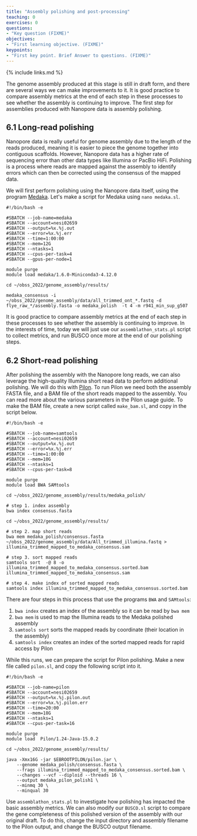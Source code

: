 ```yaml
---
title: "Assembly polishing and post-processing"
teaching: 0
exercises: 0
questions:
- "Key question (FIXME)"
objectives:
- "First learning objective. (FIXME)"
keypoints:
- "First key point. Brief Answer to questions. (FIXME)"
---
```


{% include links.md %}

The genome assembly produced at this stage is still in draft form, and there are several ways we can make improvements to it. It is good practice to compare assembly metrics at the end of each step in these processes to see whether the assembly is continuing to improve. The first step for assemblies produced with Nanopore data is assembly polishing.

## 6.1 Long-read polishing

Nanopore data is really useful for genome assembly due to the length of the reads produced, meaning it is easier to piece the genome together into contiguous scaffolds. However, Nanopore data has a higher rate of sequencing error than other data types like Illumina or PacBio HiFi. Polishing is a process where reads are mapped against the assembly to identify errors which can then be corrected using the consensus of the mapped data. 

We will first perform polishing using the Nanopore data itself, using the program [Medaka](https://github.com/nanoporetech/medaka). Let's make a script for Medaka using `nano medaka.sl`. 

```
#!/bin/bash -e

#SBATCH --job-name=medaka
#SBATCH --account=nesi02659
#SBATCH --output=%x.%j.out
#SBATCH --error=%x.%j.err
#SBATCH --time=1:00:00
#SBATCH --mem=12G
#SBATCH --ntasks=1
#SBATCH --cpus-per-task=4
#SBATCH --gpus-per-node=1

module purge
module load medaka/1.6.0-Miniconda3-4.12.0

cd ~/obss_2022/genome_assembly/results/

medaka_consensus -i ~/obss_2022/genome_assembly/data/all_trimmed_ont_*.fastq -d flye_raw_*/assembly.fasta -o medaka_polish  -t 4 -m r941_min_sup_g507
```

It is good practice to compare assembly metrics at the end of each step in these processes to see whether the assembly is continuing to improve. In the interests of time, today we will just use our `assemblathon_stats.pl` script to collect metrics, and run BUSCO once more at the end of our polishing steps.

## 6.2 Short-read polishing

After polishing the assembly with the Nanopore long reads, we can also leverage the high-quality Illumina short read data to perform additional polishing. We will do this with [Pilon](https://github.com/broadinstitute/pilon/wiki). To run Pilon we need both the assembly FASTA file, and a BAM file of the short reads mapped to the assembly. You can read more about the various parameters in the Pilon usage guide. To make the BAM file, create a new script called `make_bam.sl`, and copy in the script below.

```
#!/bin/bash -e

#SBATCH --job-name=samtools
#SBATCH --account=nesi02659
#SBATCH --output=%x.%j.out
#SBATCH --error=%x.%j.err
#SBATCH --time=1:00:00
#SBATCH --mem=10G
#SBATCH --ntasks=1
#SBATCH --cpus-per-task=8

module purge
module load BWA SAMtools

cd ~/obss_2022/genome_assembly/results/medaka_polish/

# step 1. index assembly
bwa index consensus.fasta

cd ~/obss_2022/genome_assembly/results/

# step 2. map short reads
bwa mem medaka_polish/consensus.fasta ~/obss_2022/genome_assembly/data/All_trimmed_illumina.fastq > illumina_trimmed_mapped_to_medaka_consensus.sam

# step 3. sort mapped reads
samtools sort  -@ 8 -o illumina_trimmed_mapped_to_medaka_consensus.sorted.bam illumina_trimmed_mapped_to_medaka_consensus.sam

# step 4. make index of sorted mapped reads
samtools index illumina_trimmed_mapped_to_medaka_consensus.sorted.bam
```

There are four steps in this process that use the programs `BWA` and `SAMtools`:
  1. `bwa index` creates an index of the assembly so it can be read by `bwa mem`
  2. `bwa mem` is used to map the Illumina reads to the Medaka polished assembly
  3. `samtools sort` sorts the mapped reads by coordinate (their location in the assembly)
  4. `samtools index` creates an index of the sorted mapped reads for rapid access by Pilon

While this runs, we can prepare the script for Pilon polishing. Make a new file called `pilon.sl`, and copy the following script into it. 

```
#!/bin/bash -e

#SBATCH --job-name=pilon
#SBATCH --account=nesi02659
#SBATCH --output=%x.%j.pilon.out
#SBATCH --error=%x.%j.pilon.err
#SBATCH --time=20:00
#SBATCH --mem=18G
#SBATCH --ntasks=1
#SBATCH --cpus-per-task=16 

module purge
module load  Pilon/1.24-Java-15.0.2

cd ~/obss_2022/genome_assembly/results/

java -Xmx16G -jar $EBROOTPILON/pilon.jar \
    --genome medaka_polish/consensus.fasta \
    --frags illumina_trimmed_mapped_to_medaka_consensus.sorted.bam \
    --changes --vcf --diploid --threads 16 \
    --output medaka_pilon_polish1 \
    --minmq 30 \
    --minqual 30
```

Use `assemblathon_stats.pl` to investigate how polishing has impacted the basic assembly metrics. We can also modify our `BUSCO.sl` script to compare the gene completeness of this polished version of the assembly with our original draft. To do this, change the input directory and assembly filename to the Pilon output, and change the BUSCO output filename.


